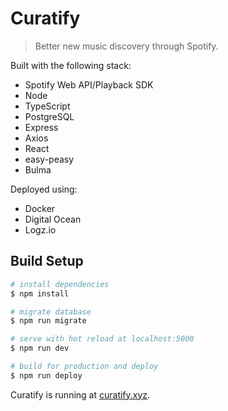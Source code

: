 # Curatify

> Better new music discovery through Spotify.

Built with the following stack:

- Spotify Web API/Playback SDK
- Node
- TypeScript
- PostgreSQL
- Express
- Axios
- React
- easy-peasy
- Bulma

Deployed using:

- Docker
- Digital Ocean
- Logz.io

## Build Setup

```bash
# install dependencies
$ npm install

# migrate database
$ npm run migrate

# serve with hot reload at localhost:5000
$ npm run dev

# build for production and deploy
$ npm run deploy
```

Curatify is running at [curatify.xyz](https://curatify.xyz).
